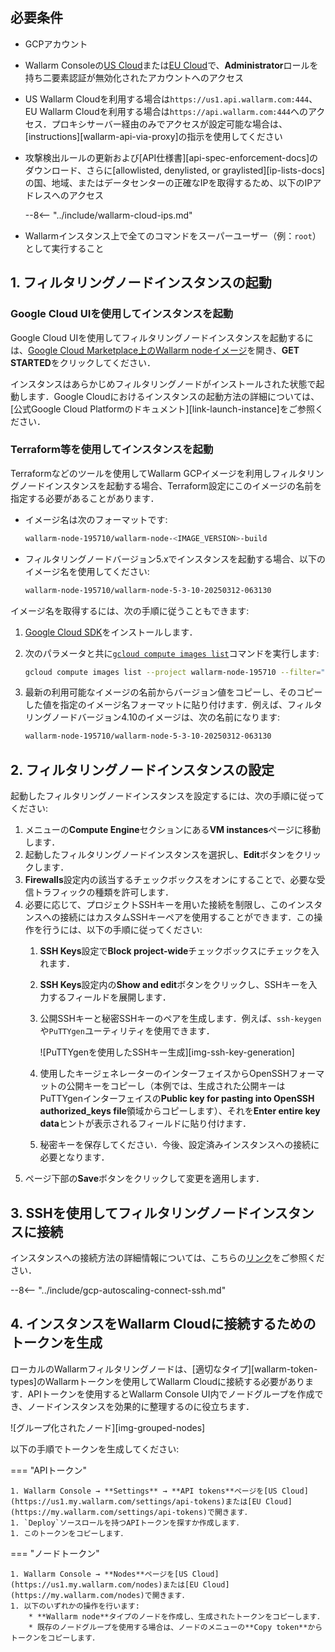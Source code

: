## 必要条件

* GCPアカウント
* Wallarm Consoleの[US Cloud](https://us1.my.wallarm.com/)または[EU Cloud](https://my.wallarm.com/)で、**Administrator**ロールを持ち二要素認証が無効化されたアカウントへのアクセス
* US Wallarm Cloudを利用する場合は`https://us1.api.wallarm.com:444`、EU Wallarm Cloudを利用する場合は`https://api.wallarm.com:444`へのアクセス．プロキシサーバー経由のみでアクセスが設定可能な場合は、[instructions][wallarm-api-via-proxy]の指示を使用してください
* 攻撃検出ルールの更新および[API仕様書][api-spec-enforcement-docs]のダウンロード、さらに[allowlisted, denylisted, or graylisted][ip-lists-docs]の国、地域、またはデータセンターの正確なIPを取得するため、以下のIPアドレスへのアクセス

    --8<-- "../include/wallarm-cloud-ips.md"
* Wallarmインスタンス上で全てのコマンドをスーパーユーザー（例：`root`）として実行すること

## 1. フィルタリングノードインスタンスの起動

### Google Cloud UIを使用してインスタンスを起動

Google Cloud UIを使用してフィルタリングノードインスタンスを起動するには、[Google Cloud Marketplace上のWallarm nodeイメージ](https://console.cloud.google.com/launcher/details/wallarm-node-195710/wallarm-node)を開き、**GET STARTED**をクリックしてください．

インスタンスはあらかじめフィルタリングノードがインストールされた状態で起動します．Google Cloudにおけるインスタンスの起動方法の詳細については、[公式Google Cloud Platformのドキュメント][link-launch-instance]をご参照ください．

### Terraform等を使用してインスタンスを起動

Terraformなどのツールを使用してWallarm GCPイメージを利用しフィルタリングノードインスタンスを起動する場合、Terraform設定にこのイメージの名前を指定する必要があることがあります．

* イメージ名は次のフォーマットです:

    ```bash
    wallarm-node-195710/wallarm-node-<IMAGE_VERSION>-build
    ```
* フィルタリングノードバージョン5.xでインスタンスを起動する場合、以下のイメージ名を使用してください:

    ```bash
    wallarm-node-195710/wallarm-node-5-3-10-20250312-063130
    ```

イメージ名を取得するには、次の手順に従うこともできます:

1. [Google Cloud SDK](https://cloud.google.com/sdk/docs/install)をインストールします．
2. 次のパラメータと共に[`gcloud compute images list`](https://cloud.google.com/sdk/gcloud/reference/compute/images/list)コマンドを実行します:

    ```bash
    gcloud compute images list --project wallarm-node-195710 --filter="name~'wallarm-node-5-2-*'" --no-standard-images
    ```
3. 最新の利用可能なイメージの名前からバージョン値をコピーし、そのコピーした値を指定のイメージ名フォーマットに貼り付けます．例えば、フィルタリングノードバージョン4.10のイメージは、次の名前になります:

    ```bash
    wallarm-node-195710/wallarm-node-5-3-10-20250312-063130
    ```

## 2. フィルタリングノードインスタンスの設定

起動したフィルタリングノードインスタンスを設定するには、次の手順に従ってください:

1. メニューの**Compute Engine**セクションにある**VM instances**ページに移動します．
2. 起動したフィルタリングノードインスタンスを選択し、**Edit**ボタンをクリックします．
3. **Firewalls**設定内の該当するチェックボックスをオンにすることで、必要な受信トラフィックの種類を許可します．
4. 必要に応じて、プロジェクトSSHキーを用いた接続を制限し、このインスタンスへの接続にはカスタムSSHキーペアを使用することができます．この操作を行うには、以下の手順に従ってください:
    1. **SSH Keys**設定で**Block project-wide**チェックボックスにチェックを入れます．
    2. **SSH Keys**設定内の**Show and edit**ボタンをクリックし、SSHキーを入力するフィールドを展開します．
    3. 公開SSHキーと秘密SSHキーのペアを生成します．例えば、`ssh-keygen`や`PuTTYgen`ユーティリティを使用できます．
       
        ![PuTTYgenを使用したSSHキー生成][img-ssh-key-generation]

    4. 使用したキージェネレーターのインターフェイスからOpenSSHフォーマットの公開キーをコピーし（本例では、生成された公開キーはPuTTYgenインターフェイスの**Public key for pasting into OpenSSH authorized_keys file**領域からコピーします）、それを**Enter entire key data**ヒントが表示されるフィールドに貼り付けます．
    5. 秘密キーを保存してください．今後、設定済みインスタンスへの接続に必要となります．
5. ページ下部の**Save**ボタンをクリックして変更を適用します． 

## 3. SSHを使用してフィルタリングノードインスタンスに接続

インスタンスへの接続方法の詳細情報については、こちらの[リンク](https://cloud.google.com/compute/docs/instances/connecting-to-instance)をご参照ください．

--8<-- "../include/gcp-autoscaling-connect-ssh.md"

## 4. インスタンスをWallarm Cloudに接続するためのトークンを生成

ローカルのWallarmフィルタリングノードは、[適切なタイプ][wallarm-token-types]のWallarmトークンを使用してWallarm Cloudに接続する必要があります．APIトークンを使用するとWallarm Console UI内でノードグループを作成でき、ノードインスタンスを効果的に整理するのに役立ちます．

![グループ化されたノード][img-grouped-nodes]

以下の手順でトークンを生成してください:

=== "APIトークン"

    1. Wallarm Console → **Settings** → **API tokens**ページを[US Cloud](https://us1.my.wallarm.com/settings/api-tokens)または[EU Cloud](https://my.wallarm.com/settings/api-tokens)で開きます．
    1. `Deploy`ソースロールを持つAPIトークンを探すか作成します．
    1. このトークンをコピーします．
=== "ノードトークン"

    1. Wallarm Console → **Nodes**ページを[US Cloud](https://us1.my.wallarm.com/nodes)または[EU Cloud](https://my.wallarm.com/nodes)で開きます．
    1. 以下のいずれかの操作を行います: 
        * **Wallarm node**タイプのノードを作成し、生成されたトークンをコピーします．
        * 既存のノードグループを使用する場合は、ノードのメニューの**Copy token**からトークンをコピーします．